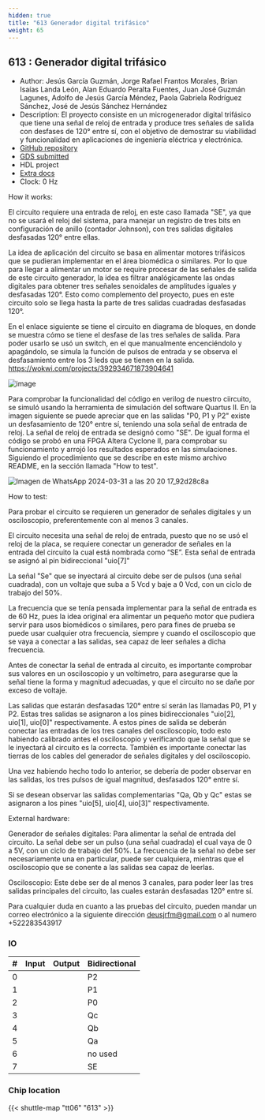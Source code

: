 ```yaml
---
hidden: true
title: "613 Generador digital trifásico"
weight: 65
---
```


## 613 : Generador digital trifásico

* Author: Jesús García Guzmán, Jorge Rafael Frantos Morales, Brian Isaías Landa León, Alan Eduardo Peralta Fuentes, Juan José Guzmán Lagunes, Adolfo de Jesús García Méndez, Paola Gabriela Rodríguez Sánchez, José de Jesús Sánchez Hernández
* Description: El proyecto consiste en un microgenerador digital trifásico que tiene una señal de reloj de entrada y produce tres señales de salida con desfases de 120° entre sí, con el objetivo de demostrar su viabilidad y funcionalidad en aplicaciones de ingeniería eléctrica y electrónica.
* [GitHub repository](https://github.com/DeusJR/generador3f)
* [GDS submitted](https://github.com/DeusJR/generador3f/actions/runs/8640837361)
* HDL project
* [Extra docs](None)
* Clock: 0 Hz

<!---

This file is used to generate your project datasheet. Please fill in the information below and delete any unused
sections.

You can also include images in this folder and reference them in the markdown. Each image must be less than
512 kb in size, and the combined size of all images must be less than 1 MB.
-->


How it works:

El circuito requiere una entrada de reloj, en este caso llamada "SE", ya que no se usará el reloj del sistema, para manejar un registro de tres bits en configuración de anillo (contador Johnson), con tres salidas digitales desfasadas 120° entre ellas.

La idea de aplicación del circuito se basa en alimentar motores trifásicos que se pudieran implementar en el área biomédica o similares. Por lo que para llegar a alimentar un motor se require procesar de las señales de salida de este circuito generador, la idea es filtrar analógicamente las ondas digitales para obtener tres señales senoidales de amplitudes iguales y desfasadas 120°. Esto como complemento del proyecto, pues en este circuito solo se llega hasta la parte de tres salidas cuadradas desfasadas 120°.

En el enlace siguiente se tiene el circuito en diagrama de bloques, en donde se muestra cómo se tiene el desfase de las tres señales de salida.
Para poder usarlo se usó un switch, en el que manualmente encenciéndolo y apagándolo, se simula la función de pulsos de entrada y se observa el desfasamiento entre los 3 leds que se tienen en la salida.
https://wokwi.com/projects/392934671873904641

![image](https://github.com/DeusJR/generador3f/assets/165088102/3dc9e98b-3402-4d18-b189-794334193555)

Para comprobar la funcionalidad del código en verilog de nuestro ciircuito, se simuló usando la herramienta de simulación del software Quartus II. En la imagen siguiente se puede apreciar que en las salidas "P0, P1 y P2" existe un desfasamiento de 120° entre sí, teniendo una sola señal de entrada de reloj. La señal de reloj de entrada se designó como "SE".
De igual forma el código se probó en una FPGA Altera Cyclone II, para comprobar su funcionamiento y arrojó los resultados esperados en las simulaciones. Siguiendo el procedimiento que se describe en este mismo archivo README, en la sección llamada "How to test".

![Imagen de WhatsApp 2024-03-31 a las 20 20 17_92d28c8a](https://github.com/DeusJR/generador3f/assets/163932147/93440c60-be47-4216-83eb-10290c88cc63)

How to test:

Para probar el circuito se requieren un generador de señales digitales y un osciloscopio, preferentemente con al menos 3 canales.

El circuito necesita una señal de reloj de entrada, puesto que no se usó el reloj de la placa, se requiere conectar un generador de señales en la entrada del circuito la cual está nombrada como “SE”. Esta señal de entrada se asignó al pin bidireccional "uio[7]"

La señal "Se" que se inyectará al circuito debe ser de pulsos (una señal cuadrada), con un voltaje que suba a 5 Vcd y baje a 0 Vcd, con un ciclo de trabajo del 50%.

La frecuencia que se tenía pensada implementar para la señal de entrada es de 60 Hz, pues la idea original era alimentar un pequeño motor que pudiera servir para usos biomédicos o similares, pero para fines de prueba se puede usar cualquier otra frecuencia, siempre y cuando el osciloscopio que se vaya a conectar a las salidas, sea capaz de leer señales a dicha frecuencia.

Antes de conectar la señal de entrada al circuito, es importante comprobar sus valores en un osciloscopio y un voltímetro, para asegurarse que la señal tiene la forma y magnitud adecuadas, y que el circuito no se dañe por exceso de voltaje.

Las salidas que estarán desfasadas 120° entre sí serán las llamadas P0, P1 y P2. Estas tres salidas se asignaron a los pines bidireccionales "uio[2], uio[1], uio[0]" respectivamente. A estos pines de salida se deberán conectar las entradas de los tres canales del osciloscopio, todo esto habiendo calibrado antes el osciloscopio y verificando que la señal que se le inyectará al circuito es la correcta. También es importante conectar las tierras de los cables del generador de señales digitales y del osciloscopio.

Una vez habiendo hecho todo lo anterior, se debería de poder observar en las salidas, los tres pulsos de igual magnitud, desfasados 120° entre sí.

Si se desean observar las salidas complementarias "Qa, Qb y Qc" estas se asignaron a los pines "uio[5], uio[4], uio[3]" respectivamente.

External hardware:

Generador de señales digitales: Para alimentar la señal de entrada del circuito. La señal debe ser un pulso (una señal cuadrada) el cual vaya de 0 a 5V, con un ciclo de trabajo del 50%. La frecuencia de la señal no debe ser necesariamente una en particular, puede ser cualquiera, mientras que el osciloscopio que se conente a las salidas sea capaz de leerlas.

Osciloscopio: Este debe ser de al menos 3 canales, para poder leer las tres salidas principales del circuito, las cuales estarán desfasadas 120° entre sí.

Para cualquier duda en cuanto a las pruebas del circuito, pueden mandar un correo electrónico a la siguiente dirección deusjrfm@gmail.com o al numero +522283543917


### IO

| # | Input          | Output         | Bidirectional   |
| - | -------------- | -------------- | --------------- |
| 0 |  |  | P2 |
| 1 |  |  | P1 |
| 2 |  |  | P0 |
| 3 |  |  | Qc |
| 4 |  |  | Qb |
| 5 |  |  | Qa |
| 6 |  |  | no used |
| 7 |  |  | SE |

### Chip location

{{< shuttle-map "tt06" "613" >}}
